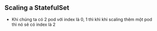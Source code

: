 ## Scaling a StatefulSet
* Khi chúng ta có 2 pod với index là 0, 1 thì khì khi scaling thêm một pod thì nó sẽ có index là 2
